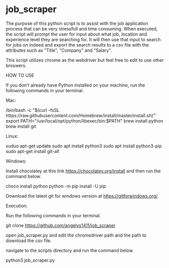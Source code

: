 # job_scraper

The purpose of this python script is to assist with the job application process that can be very stressfull and time consuming. When executed, the script will prompt the user for input about what job, location and experience level they are searching for. It will then use that input to search for jobs on indeed and export the search results to a csv file with the attributes such as "Title", "Company" and "Salary".

This script utilizes chrome as the webdriver but feel free to edit to use other broswers.

HOW TO USE

If you don’t already have Python installed on your machine, run the following commands in your terminal.

Mac:

/bin/bash -c "$(curl -fsSL https://raw.githubusercontent.com/Homebrew/install/master/install.sh)"`
export PATH="/usr/local/opt/python/libexec/bin:$PATH"
brew install python
brew install git

Linux:

suduo apt-get update
sudo apt install python3
sudo apt install python3-pip
sudo apt-get install git-all

Windows:

Install chocolatey at this link https://chocolatey.org/install and then run the command below.

choco install python python -m pip install -U pip

Download the latest git for windows version at https://gitforwindows.org/.

Execution:

Run the following commands in your terminal.

git clone https://github.com/angelvs1411/job_scraper

open job_scraper.py and edit the chromedriver path and the path to download the csv file.

navigate to the scripts directory and run the command below.

python3 job_scraper.py












